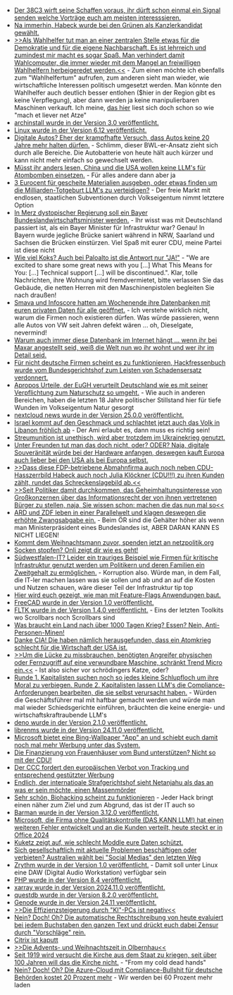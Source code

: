 * [Der 38C3 wirft seine Schaffen voraus, ihr dürft schon einmal ein Signal senden welche Vorträge euch am meisten interesssieren.](https://halfnarp.events.ccc.de/)
* [Na immerhin, Habeck wurde bei den Grünen als Kanzlerkandidat gewählt.](https://blog.fefe.de/?ts=99c72bea)
* [>>Als Wahlhelfer tut man an einer zentralen Stelle etwas für die Demokratie und für die eigene Nachbarschaft. Es ist lehrreich und zumindest mir macht es sogar Spaß. Man verhindert damit Wahlcomputer, die immer wieder mit dem Mangel an freiwilligen Wahlhelfern herbeigeredet werden.<<](https://blog.fefe.de/?ts=99c7108a) - Zum einen möchte ich ebenfalls zum "Wahlhelfertum" aufrufen, zum anderen sieht man wieder, wie wirtschaftliche Interessen politisch umgesetzt werden. Man könnte den Wahlhelfer auch deutlich besser entlohen ($hier in der Region gibt es keine Verpflegung), aber dann werden ja keine manipulierbaren Maschinen verkauft. Ich meine, [das hier](https://bundeswahlleiterin.de/europawahlen/2024/informationen-wahlhelfer.html#b788f86c-0f05-4c27-9e4d-9b55e7e2f4ff) liest sich doch schon so wie "mach et liever net Atze"
* [archinstall wurde in der Version 3.0 veröffentlicht.](https://github.com/archlinux/archinstall/releases/tag/v3.0.0)
* [Linux wurde in der Version 6.12 veröffentlicht.](https://lwn.net/Articles/997958/)
* [Digitale Autos? Eher der krampfhafte Versuch, dass Autos keine 20 Jahre mehr halten dürfen.](https://www.borncity.com/blog/2024/11/17/was-laeuft-falsch-bei-modernen-autos/) - Schlimm, dieser BWL-er-Ansatz zieht sich durch alle Bereiche. Die Autobatterie von heute hält auch kürzer und kann nicht mehr einfach so gewechselt werden.
* [Müsst ihr anders lesen, China und die USA wollen keine LLM's für Atombomben einsetzen.](https://blog.fefe.de/?ts=99c5b2dd) - Für alles andere dann aber ja
* [3 Eurocent für gescheite Materialien ausgeben, oder etwas finden um die Milliarden-Totgeburt LLM's zu verteidigen?](https://blog.fefe.de/?ts=99c5900e) - Der freie Markt mit endlosen, staatlichen Subventionen durch Volkseigentum nimmt letztere Option
* [In Merz dystopischer Regierung soll ein Bayer Bundeslandwirtschaftsminister werden.](https://blog.fefe.de/?ts=99c581e5) - Ihr wisst was mit Deutschland passiert ist, als ein Bayer Minister für Infrastruktur war? Genau! In Bayern wurde jegliche Brücke saniert während in NRW, Saarland und Sachsen die Brücken einstürzen. Viel Spaß mit eurer CDU, meine Partei ist diese nicht
* [Wie viel Koks? Auch bei Paloalto ist die Antwort nur "JA!"](https://live.paloaltonetworks.com/t5/expedition-articles/important-update-end-of-life-announcement-for-palo-alto-networks/ta-p/589642) - "We are excited to share some great news with you [...] What This Means for You: [...] Technical support [...] will be discontinued.". Klar, tolle Nachrichten, ihre Wohnung wird fremdvermietet, bitte verlassen Sie das Gebäude, die netten Herren mit den Maschinenpistolen begleiten Sie nach draußen!
* [Smava und Infoscore hatten am Wochenende ihre Datenbanken mit euren privaten Daten für alle geöffnet.](https://www.borncity.com/blog/2024/11/19/datenleck-bei-wirtschaftsauskunftei-infoscore-und-kreditvermittler-smava/) - Ich verstehe wirklich nicht, warum die Firmen noch existieren dürfen. Was würde passieren, wenn alle Autos von VW seit Jahren defekt wären ... oh, Dieselgate, nevermind!
* [Warum auch immer diese Datenbank im Internet hängt ... wenn ihr bei Maxar angestellt seid, weiß die Welt nun wo ihr wohnt und wer ihr im Detail seid.](https://www.bleepingcomputer.com/news/security/us-space-tech-giant-maxar-discloses-employee-data-breach/)
* [Für nicht deutsche Firmen scheint es zu funktionieren, Hackfressenbuch wurde vom Bundesgerichtshof zum Leisten von Schadensersatz verdonnert.](https://www.borncity.com/blog/2024/11/18/bgh-entscheidung-schadensersatz-fuer-betroffene-nach-facebook-datenabfluss/)
* [Apropos Urteile, der EuGH verurteilt Deutschland wie es mit seiner Verpflichtung zum Naturschutz so umgeht.](https://sachsen.nabu.de/news/2024/35648.html) - Wie auch in anderen Bereichen, haben die letzten 18 Jahre politischer Stillstand hier für tiefe Wunden im Volkseigentum Natur gesorgt
* [nextcloud news wurde in der Version 25.0.0 veröffentlicht.](https://github.com/nextcloud/news/releases/tag/25.0.0)
* [Israel kommt auf den Geschmack und schlachtet jetzt auch das Volk in Libanon fröhlich ab](https://blog.fefe.de/?ts=99c24f01) - Der Ami erlaubt es, dann muss es richtig sein!
* [Streumunition ist unethisch, wird aber trotzdem im Ukrainekrieg genutzt.](https://blog.fefe.de/?ts=99c24e79)
* [Unter Freunden tut man das doch nicht, oder? ODER? Naja, digitale Souveränität würde bei der Hardware anfangen, deswegen kauft Europa auch lieber bei den USA als bei Europa selbst.](https://blog.fefe.de/?ts=99c249ec)
* [>>Dass diese FDP-betriebene Abmahnfirma auch noch neben CDU-Hasszerrbild Habeck auch noch Julia Klöckner (CDU!!!) zu ihren Kunden zählt, rundet das Schreckenslagebild ab.<<](https://blog.fefe.de/?ts=99c2ba60)
* [>>Seit Politiker damit durchkommen, das Geheimhaltungsinteresse von Großkonzernen über das Informationsrecht der von ihnen vertretenen Bürger zu stellen, naja, Sie wissen schon: machen die das nun mal so<<](https://martinsonneborn.de/1000-jahre-knast/)
* [ARD und ZDF leben in einer Parallelwelt und klagen deswegen die erhöhte Zwangsabgabe ein.](https://tuxproject.de/blog/2024/11/18-94-euro/) - Beim ÖR sind die Gehälter höher als wenn man Ministerpräsident eines Bundeslandes ist, ABER DARAN KANN ES NICHT LIEGEN!
* [Kommt dem Weihnachtsmann zuvor, spenden jetzt an netzpolitik.org](https://netzpolitik.org/2024/gegen-die-autoritaere-wende-grundrechte-zuerst/)
* [Socken stopfen? Onli zeigt dir wie es geht!](https://www.onli-blogging.de/2455/Socken-stopfen.html)
* [Südwestfalen-IT? Leider ein trauriges Beispiel wie Firmen für kritische Infrastruktur genutzt werden um Politikern und deren Familien ein Zweitgehalt zu ermöglichen.](https://blog.fefe.de/?ts=99c3e9a1) - Korruption also. Würde man, in dem Fall, die IT-ler machen lassen was sie sollen und ab und an auf die Kosten und Nutzen schauen, wäre dieser Teil der Infrastruktur tip top
* [Hier wird euch gezeigt, wie man mit Feature-Flags Anwendungen baut.](https://www.freecodecamp.org/news/build-a-flexible-api-with-feature-flags-using-open-source-tools/)
* [FreeCAD wurde in der Version 1.0 veröffentlicht.](https://lwn.net/Articles/998807/)
* [FLTK wurde in der Version 1.4.0 veröffentlicht.](https://www.fltk.org/articles.php?L1955) - Eins der letzten Toolkits wo Scrollbars noch Scrollbars sind
* [Was braucht ein Land nach über 1000 Tagen Krieg? Essen? Nein, Anti-Personen-Minen!](https://blog.fefe.de/?ts=99c0d496)
* [Danke CIA! Die haben nämlich herausgefunden, dass ein Atomkrieg schlecht für die Wirtschaft der USA ist.](https://blog.fefe.de/?ts=99c320e7)
* [>>Um die Lücke zu missbrauchen, benötigten Angreifer physischen oder Fernzugriff auf eine verwundbare Maschine, schränkt Trend Micro ein.<<](https://blog.fefe.de/?ts=99c310aa) - Ist also sicher vor schrödingers Katze, oder?
* [Runde 1. Kapitalisten suchen noch so jedes kleine Schlupfloch um ihre Moral zu verbiegen. Runde 2. Kapitalisten lassen LLM's die Compliance-Anforderungen bearbeiten, die sie selbst verursacht haben.](https://blog.fefe.de/?ts=99c30c1c) - Würden die Geschäftsführer mal mit haftbar gemacht werden und würde man mal wieder Schiedsgerichte einführen, bräuchten die keine energie- und wirtschaftskraftraubende LLM's
* [deno wurde in der Version 2.1.0 veröffentlicht.](https://github.com/denoland/deno/releases/tag/v2.1.0)
* [librenms wurde in der Version 24.11.0 veröffentlicht.](https://github.com/librenms/librenms/releases/tag/24.11.0)
* [Microsoft bietet eine Bing-Wallpaper "App" an und schiebt euch damit noch mal mehr Werbung unter das System.](https://www.borncity.com/blog/2024/11/21/windows-microsofts-bing-wallpaper-als-adware/)
* [Die Finanzierung von Frauenhäuser vom Bund unterstützen? Nicht so mit der CDU!](https://netzpolitik.org/2024/gewalthilfegesetz-aus-vor-der-ziellinie/)
* [Der CCC fordert den europäischen Verbot von Tracking und entsprechend gestützter Werbung](https://www.ccc.de/de/updates/2024/tracking-verbot)
* [Endlich, der internatioale Strafgerichtshof sieht Netanjahu als das an was er sein möchte, einen Massenmörder](https://blog.fefe.de/?ts=99c19b6c)
* [Sehr schön, Biohacking scheint zu funktionieren](https://blog.fefe.de/?ts=99c193c6) - Jeder Hack bringt einen näher zum Ziel und zum Abgrund, das ist der IT auch so
* [Barman wurde in der Version 3.12.0 veröffentlicht.](https://github.com/EnterpriseDB/barman/releases/tag/release/3.12.0)
* [Microsoft, die Firma ohne Qualitätskontrolle (DAS KANN LLM!) hat einen weiteren Fehler entwickelt und an die Kunden verteilt, heute steckt er in Office 2024](https://www.borncity.com/blog/2024/11/22/bugs-kontrollkaestchen-fehlen-in-office-gpmc-nach-update-fehlerhaft/)
* [Kuketz zeigt auf, wie schlecht Moddle eure Daten schützt.](https://www.kuketz-blog.de/moodle-unterschaetzte-risiken-durch-externe-verbindungen-wie-youtube-schul-apps-teil-2/)
* [Sich gesellschaftlich mit aktuelle Problemen beschäftigen oder verbieten? Australien wählt bei "Social Medias" den letzten Weg](https://netzpolitik.org/2024/australien-plant-verbot-sozialer-medien-fuer-alle-unter-16-jahren/)
* [Zrythm wurde in der Version 1.0 veröffentlicht.](https://www.phoronix.com/news/Zrythm-1.0) - Damit soll unter Linux eine DAW (Digital Audio Workstation) verfügbar sein
* [PHP wurde in der Version 8.4 veröffentlicht.](https://www.php.net/releases/8.4/en.php)
* [xarray wurde in der Version 2024.11.0 veröffentlicht.](https://github.com/pydata/xarray/releases/tag/v2024.11.0)
* [questdb wurde in der Version 8.2.0 veröffentlicht.](https://github.com/questdb/questdb/releases/tag/8.2.0)
* [Genode wurde in der Version 24.11 veröffentlicht.](https://github.com/genodelabs/genode/releases/tag/24.11)
* [>>Die Effizienzsteigerung durch "KI"-PCs ist negativ<<](https://blog.fefe.de/?ts=99bf741b)
* [Nein? Doch! Oh? Die automatische Rechtschreibung von heute evaluiert bei jedem Buchstaben den ganzen Text und drückt euch dabei Zensur durch "Vorschläge" rein.](https://blog.fefe.de/?ts=99be4626)
* [Citrix ist kaputt](https://blog.fefe.de/?ts=99be5fc4)
* [>>Die Advents- und Weihnachtszeit in Olbernhau<<](https://www.youtube.com/watch?v=Pl9M4bUlugg)
* [Seit 1919 wird versucht die Kirche aus dem Staat zu kriegen, seit über 100 Jahren will das die Kirche nicht.](https://tuxproject.de/blog/2024/11/liegengebliebenes-vom-22-november-2024/) - "From my cold dead hands"
* [Nein? Doch! Oh? Die Azure-Cloud mit Compliance-Bullshit für deutsche Behörden kostet 20 Prozent mehr](https://www.borncity.com/blog/2024/11/22/delos-cloud-mit-azure-10-20-teurer-als-ms-cloud-pur/) - Wir werden bei 60 Prozent mehr laden
